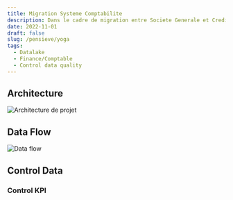 ```yaml
---
title: Migration Systeme Comptabilite
description: Dans le cadre de migration entre Societe Generale et Credit du Nord, je m'occupe sur la partie du projet pour restitution de la data afin de control les phrase de la migration
date: 2022-11-01
draft: false
slug: /pensieve/yoga
tags:
  - Datalake
  - Finance/Comptable
  - Control data quality
---
```


## Architecture

![Architecture de projet](./yoga_architecture.png 'architecture')

## Data Flow

![Data flow](./pipelines.png 'pipeline jobs')

## Control Data

### Control KPI

